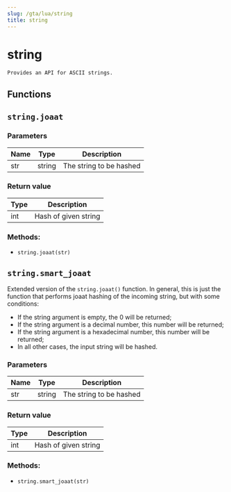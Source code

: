 ```yaml
---
slug: /gta/lua/string
title: string
---
```


# string

```ebnf
Provides an API for ASCII strings.
```

## Functions

## `string.joaat`

### Parameters
| Name | Type   | Description             |
| ---- | ------ | ----------------------- |
| str  | string | The string to be hashed |

### Return value
| Type | Description          |
| ---- | -------------------- |
| int  | Hash of given string |

### Methods:
- `string.joaat(str)`

## `string.smart_joaat`


Extended version of the ```string.joaat()```  function.
In general, this is just the function that performs joaat hashing of the incoming string, but with some conditions:
* If the string argument is empty, the 0 will be returned;
* If the string argument is a decimal number, this number will be returned;
* If the string argument is a hexadecimal number, this number will be returned;
* In all other cases, the input string will be hashed.

### Parameters
| Name | Type   | Description             |
| ---- | ------ | ----------------------- |
| str  | string | The string to be hashed |

### Return value
| Type | Description          |
| ---- | -------------------- |
| int  | Hash of given string |

### Methods:
- `string.smart_joaat(str)`